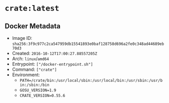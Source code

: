 # `crate:latest`

## Docker Metadata

- Image ID: `sha256:3f9c977c2ca547959db15541893e0baf128758d696a2fe0c348ad44689eb70d3`
- Created: `2016-10-12T17:00:27.88557205Z`
- Arch: `linux`/`amd64`
- Entrypoint: `["/docker-entrypoint.sh"]`
- Command: `["crate"]`
- Environment:
  - `PATH=/crate/bin:/usr/local/sbin:/usr/local/bin:/usr/sbin:/usr/bin:/sbin:/bin`
  - `GOSU_VERSION=1.9`
  - `CRATE_VERSION=0.55.6`
